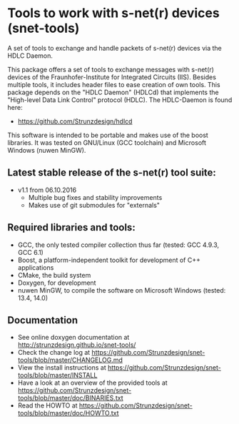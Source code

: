 # Tools to work with s-net(r) devices (snet-tools)
A set of tools to exchange and handle packets of s-net(r) devices via the HDLC Daemon.

This package offers a set of tools to exchange messages with s-net(r) devices of the Fraunhofer-Institute for Integrated Circuits (IIS).
Besides multiple tools, it includes header files to ease creation of own tools. This package depends on the "HDLC Daemon" (HDLCd)
that implements the "High-level Data Link Control" protocol (HDLC). The HDLC-Daemon is found here:
- https://github.com/Strunzdesign/hdlcd

This software is intended to be portable and makes use of the boost libraries. It was tested on GNU/Linux (GCC toolchain)
and Microsoft Windows (nuwen MinGW).

## Latest stable release of the s-net(r) tool suite:
- v1.1 from 06.10.2016 
  - Multiple bug fixes and stability improvements
  - Makes use of git submodules for "externals"

## Required libraries and tools:
- GCC, the only tested compiler collection thus far (tested: GCC 4.9.3, GCC 6.1)
- Boost, a platform-independent toolkit for development of C++ applications
- CMake, the build system
- Doxygen, for development
- nuwen MinGW, to compile the software on Microsoft Windows (tested: 13.4, 14.0)

## Documentation
- See online doxygen documentation at http://strunzdesign.github.io/snet-tools/
- Check the change log at https://github.com/Strunzdesign/snet-tools/blob/master/CHANGELOG.md
- View the install instructions at https://github.com/Strunzdesign/snet-tools/blob/master/INSTALL
- Have a look at an overview of the provided tools at https://github.com/Strunzdesign/snet-tools/blob/master/doc/BINARIES.txt
- Read the HOWTO at https://github.com/Strunzdesign/snet-tools/blob/master/doc/HOWTO.txt
